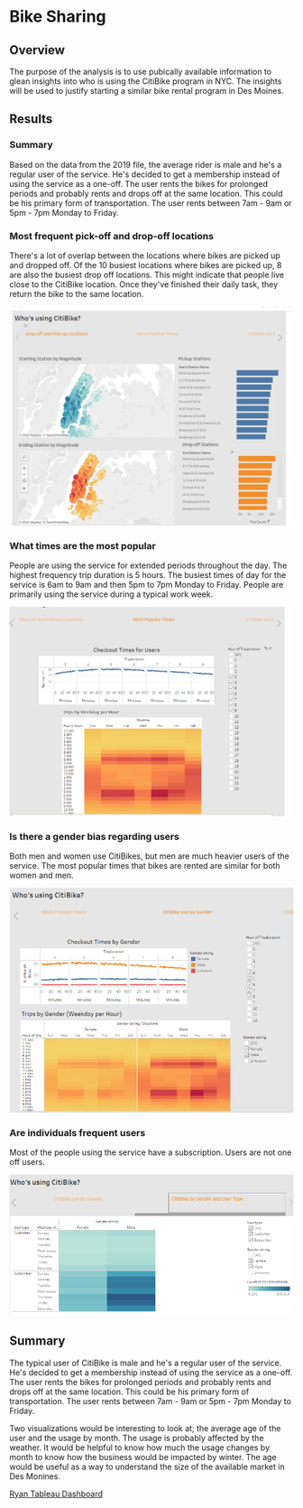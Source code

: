 # Bike Sharing

## Overview
The purpose of the analysis is to use pubically available information to glean insights into who is using the CitiBike program in NYC. The insights will be used to justify starting a similar bike rental program in Des Moines.

## Results

### Summary
Based on the data from the 2019 file, the average rider is male and he's a regular user of the service.  He's decided to get a membership instead of using the service as a one-off.  The user rents the bikes for prolonged periods and probably rents and drops off at the same location. This could be his primary form of transportation. The user rents between 7am - 9am or 5pm - 7pm Monday to Friday.

### Most frequent pick-off and drop-off locations
There's a lot of overlap between the locations where bikes are picked up and dropped off. Of the 10 busiest locations where bikes are picked up, 8 are also the busiest drop off locations. This might indicate that people live close to the CitiBike location.  Once they've finished their daily task, they return the bike to the same location.

![picture1](https://github.com/ryanmorin/bike_sharing/blob/main/2022-02-01%20(2).png)

### What times are the most popular
People are using the service for extended periods throughout the day. The highest frequency trip duration is 5 hours. The busiest times of day for the service is 6am to 9am and then 5pm to 7pm Monday to Friday. People are primarily using the service during a typical work week.

![picture2](https://github.com/ryanmorin/bike_sharing/blob/main/2022-02-01%20(4).png)

### Is there a gender bias regarding users
Both men and women use CitiBikes, but men are much heavier users of the service.  The most popular times that bikes are rented are similar for both women and men.

![picture3](https://github.com/ryanmorin/bike_sharing/blob/main/2022-02-01%20(5).png)

### Are individuals frequent users
Most of the people using the service have a subscription.  Users are not one off users.

![picture4](https://github.com/ryanmorin/bike_sharing/blob/main/2022-02-01%20(6).png)

## Summary
The typical user of CitiBike is male and he's a regular user of the service.  He's decided to get a membership instead of using the service as a one-off.  The user rents the bikes for prolonged periods and probably rents and drops off at the same location. This could be his primary form of transportation. The user rents between 7am - 9am or 5pm - 7pm Monday to Friday.

Two visualizations would be interesting to look at; the average age of the user and the usage by month. The usage is probably affected by the weather.  It would be helpful to know how much the usage changes by month to know how the business would be impacted by winter. The age would be useful as a way to understand the size of the available market in Des Monines.

[Ryan Tableau Dashboard](https://public.tableau.com/app/profile/ryan.morin/viz/CitiBike_Project4/Story1)
